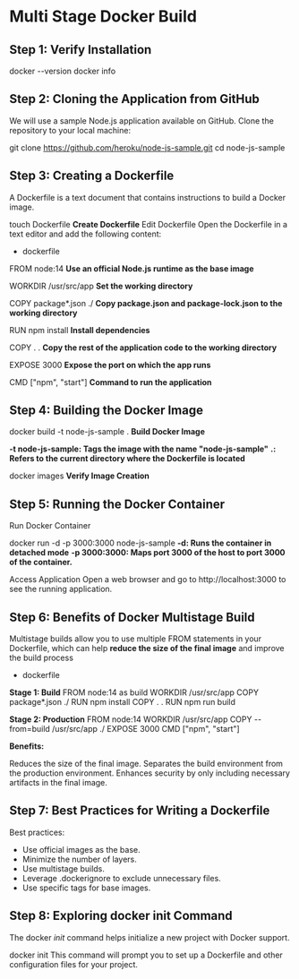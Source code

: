 # Multi Stage Docker Build

## Step 1: Verify Installation

docker --version
docker info

## Step 2: Cloning the Application from GitHub
We will use a sample Node.js application available on GitHub. Clone the repository to your local machine:

git clone https://github.com/heroku/node-js-sample.git
cd node-js-sample

## Step 3: Creating a Dockerfile
A Dockerfile is a text document that contains instructions to build a Docker image.



touch Dockerfile      **Create Dockerfile**
Edit Dockerfile
Open the Dockerfile in a text editor and add the following content:

- dockerfile

FROM node:14    **Use an official Node.js runtime as the base image**

WORKDIR /usr/src/app    **Set the working directory**

COPY package*.json ./      **Copy package.json and package-lock.json to the working directory**

RUN npm install      **Install dependencies**

COPY . .    **Copy the rest of the application code to the working directory**

EXPOSE 3000    **Expose the port on which the app runs**

CMD ["npm", "start"]    **Command to run the application**

## Step 4: Building the Docker Image

docker build -t node-js-sample .      **Build Docker Image**

**-t node-js-sample: Tags the image with the name "node-js-sample"**
**.: Refers to the current directory where the Dockerfile is located**

docker images      **Verify Image Creation**

## Step 5: Running the Docker Container
Run Docker Container

docker run -d -p 3000:3000 node-js-sample
**-d: Runs the container in detached mode**
**-p 3000:3000: Maps port 3000 of the host to port 3000 of the container.**

Access Application
Open a web browser and go to http://localhost:3000 to see the running application.

## Step 6: Benefits of Docker Multistage Build
Multistage builds allow you to use multiple FROM statements in your Dockerfile, which can help **reduce the size of the final image** and improve the build process

- dockerfile

**Stage 1: Build**
FROM node:14 as build
WORKDIR /usr/src/app
COPY package*.json ./
RUN npm install
COPY . .
RUN npm run build

**Stage 2: Production**
FROM node:14
WORKDIR /usr/src/app
COPY --from=build /usr/src/app ./
EXPOSE 3000
CMD ["npm", "start"]

**Benefits:**

Reduces the size of the final image.
Separates the build environment from the production environment.
Enhances security by only including necessary artifacts in the final image.

## Step 7: Best Practices for Writing a Dockerfile
Best practices:

- Use official images as the base.
- Minimize the number of layers.
- Use multistage builds.
- Leverage .dockerignore to exclude unnecessary files.
- Use specific tags for base images.

## Step 8: Exploring docker init Command
The docker *init*  command helps initialize a new project with Docker support.

docker init
This command will prompt you to set up a Dockerfile and other configuration files for your project.
